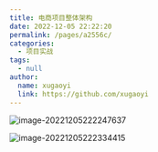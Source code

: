 ```yaml
---
title: 电商项目整体架构
date: 2022-12-05 22:22:20
permalink: /pages/a2556c/
categories: 
  - 项目实战
tags: 
  - null
author: 
  name: xugaoyi
  link: https://github.com/xugaoyi
---
```

![image-20221205222247637](https://img.jssjqd.cn/202212052223783.png)

![image-20221205222334415](https://img.jssjqd.cn/202212052223720.png)